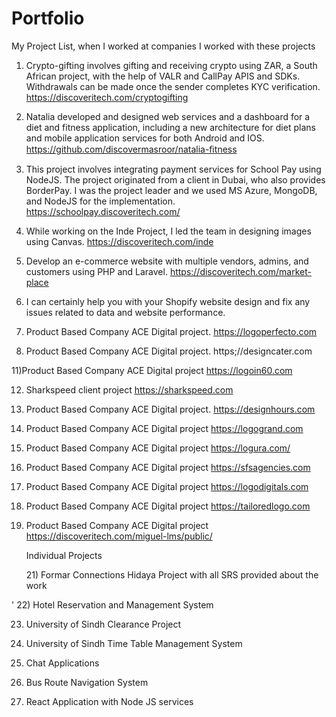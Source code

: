 # Portfolio

My Project List, when I worked at companies I worked with these projects

1) Crypto-gifting involves gifting and receiving crypto using ZAR, a South African project, with the help of VALR and CallPay APIS and SDKs. Withdrawals can be made once the sender completes KYC verification.
  https://discoveritech.com/cryptogifting

2) Natalia developed and designed web services and a dashboard for a diet and fitness application, including a new architecture for diet plans and mobile application services for both Android and IOS.
  https://github.com/discovermasroor/natalia-ﬁtness

3)	This project involves integrating payment services for School Pay using NodeJS. The project originated from a client in Dubai, who also provides BorderPay. I was the project leader and we used MS Azure, MongoDB, and NodeJS for the implementation.
  https://schoolpay.discoveritech.com/

4) While working on the Inde Project, I led the team in designing images using Canvas.
  https://discoveritech.com/inde

5) Develop an e-commerce website with multiple vendors, admins, and customers using PHP and Laravel.
  https://discoveritech.com/market-place

8) I can certainly help you with your Shopify website design and fix any issues related to data and website performance.

9) Product Based Company ACE Digital project.
https://logoperfecto.com

10) Product Based Company ACE Digital project.
https;//designcater.com

11)Product Based Company ACE Digital project
  https://logoin60.com

12)	Sharkspeed client project
  https://sharkspeed.com

13) Product Based Company ACE Digital project.
  https://designhours.com

14) Product Based Company ACE Digital project
      https://logogrand.com
    
16) Product Based Company ACE Digital project
      https://logura.com/
    
17)  Product Based Company ACE Digital project
      https://sfsagencies.com

18)  Product Based Company ACE Digital project
      https://logodigitals.com

19)  Product Based Company ACE Digital project
      https://tailoredlogo.com

20)  Product Based Company ACE Digital project
      https://discoveritech.com/miguel-lms/public/

<ol>Individual Projects</ol>
<ol>21) Formar Connections Hidaya Project with all SRS provided about the work</ol>
'
22) Hotel Reservation and Management System

23) University of Sindh Clearance Project

24) University of Sindh Time Table Management System

25) Chat Applications

26) Bus Route Navigation System

27) React Application with Node JS services




